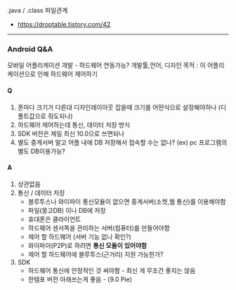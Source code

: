 .java / .class 파일관계

- https://droptable.tistory.com/42

***

### Android Q&A

모바일 어플리케이션 개발 - 하드웨어 연동가능?
개발툴,언어, 디자인
목적 : 이 어플리케이션으로 인해 하드웨어 제어하기 



#### **Q**

1. 폰마다 크기가 다른대 디자인레이아웃 잡을때 크기를 어떤식으로 설정해야하나 (디폴트값으로 줘도되나)
2. 하드웨어 제어하는데 통신, 데이터 저장 방식
4. SDK 버전은 제일 최신 10.0으로 쓰면되나
4. 별도 중계서버 말고 어플 내에 DB 저장해서 접속할 수는 없나? (ex) pc 프로그램의 별도 DB이용가능?



#### **A**

1. 상관없음 
2. 통신 / 데이터 저장
   - 블루투스나 와이파이 통신모듈이 없으면 중계서버(소켓,웹 통신)를 이용해야함 
   - 파일(몽고DB) 이나 DB에 저장
   - 휴대폰은 클라이언트
   - 하드웨어 센서쪽을 관리하는 서버(컴퓨터)를 만들어야함 
   - 제어 할 하드웨어 (서버 기능 없나 확인?)
   - 와이파이(P2P)로 하려면 **통신 모듈이 있어야함** 
   - 제어 할 하드웨어에 블루투스(근거리) 지원 가능한가?
3. SDK
   - 하드웨어 통신에 안정적인 것 써야함 - 최신 게 무조건 좋지는 않음 
   - 한템포 버전 아래쓰는게 좋음 - (9.0 Pie)